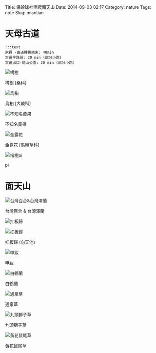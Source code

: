 Title: 保齡球社團爬面天山
Date: 2014-09-03 02:17
Category: nature
Tags: note
Slug: miantian


# 天母古道


    :::text
    家裡 -古道樓梯結束: 40min
    古道平路段: 20 min (部分小跑)
    古道出口-前山公園: 20 min (部分小跑)


![構樹](/images/nature/140830-1/tn_IMG_0001.JPG)

構樹 [桑科]


![烏桕](/images/nature/140830-1/tn_IMG_0007.JPG)

烏桕 [大戟科]


![不知名黃果](/images/nature/140830-1/tn_IMG_0008.JPG)

不知名黃果

![金露花](/images/nature/140830-1/tn_IMG_0013.JPG)

金露花 [馬鞭草科]

![榕樹pi](/images/nature/140830-1/tn_IMG_0028.JPG)

pi


# 面天山

![台灣百合&台灣澤蘭](/images/nature/140830-1/tn_IMG_0033.JPG)

台灣百合 & 台灣澤蘭


![扛板歸](/images/nature/140830-1/tn_IMG_0058.JPG)

![扛板歸](/images/nature/140830-1/tn_IMG_0059.JPG)

扛板歸 (向天池)

![申跋](/images/nature/140830-1/tn_IMG_0064.JPG)

申跋


![白鶴蘭](/images/nature/140830-1/tn_IMG_0069.JPG)

白鶴蘭


![通泉草](/images/nature/140830-1/tn_IMG_0082.JPG)

通泉草


![九頭獅子草](/images/nature/140830-1/tn_IMG_0091.JPG)

九頭獅子草


![黃花鼠尾草](/images/nature/140830-1/tn_IMG_0100.JPG)

黃花鼠尾草
